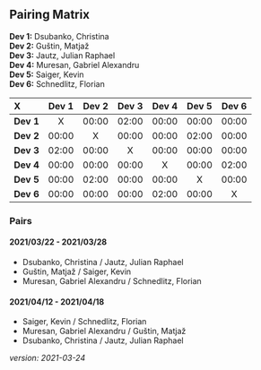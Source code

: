 ## Pairing Matrix


**Dev 1:** Dsubanko, Christina\
**Dev 2:** Guštin, Matjaž\
**Dev 3:** Jautz, Julian Raphael\
**Dev 4:** Muresan, Gabriel Alexandru\
**Dev 5:** Saiger, Kevin\
**Dev 6:** Schnedlitz, Florian

| X           | Dev 1       | Dev 2       | Dev 3       | Dev 4   	  | Dev 5       | Dev 6       |
| :---        |    :----:   |    :----:   |    :----:   |    :----:   |    :----:   |    :----:   |
| **Dev 1**   | X           | 00:00       | 02:00       | 00:00       | 00:00       | 00:00       |
| **Dev 2**   | 00:00       | X           | 00:00       | 00:00       | 02:00       | 00:00       |
| **Dev 3**   | 02:00       | 00:00       | X           | 00:00       | 00:00       | 00:00       |
| **Dev 4**   | 00:00       | 00:00       | 00:00       | X           | 00:00       | 02:00       |
| **Dev 5**   | 00:00       | 02:00       | 00:00       | 00:00       | X           | 00:00       |
| **Dev 6**   | 00:00       | 00:00       | 00:00       | 02:00       | 00:00       | X           |


### Pairs

#### 2021/03/22 - 2021/03/28
- Dsubanko, Christina / Jautz, Julian Raphael
- Guštin, Matjaž / Saiger, Kevin
- Muresan, Gabriel Alexandru / Schnedlitz, Florian

#### 2021/04/12 - 2021/04/18
- Saiger, Kevin / Schnedlitz, Florian
- Muresan, Gabriel Alexandru / Guštin, Matjaž
- Dsubanko, Christina / Jautz, Julian Raphael

*version: 2021-03-24*